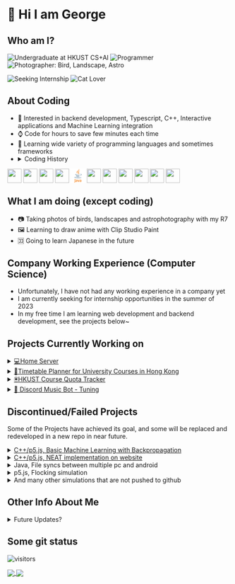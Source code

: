 # 👋 Hi I am George

## Who am I?

![Undergraduate at HKUST CS+AI](https://img.shields.io/badge/Undergraduate-HKUST%20CS%2BAI%2025'-yellow?style=plastic)
![Programmer](https://img.shields.io/badge/Programmer-C%2B%2B%2C%20TS%2C%20Py-blue?logo=Cplusplus&amp;style=plastic)
![Photographer: Bird, Landscape, Astro](https://img.shields.io/badge/Photographer-Bird%2C%20Landscape%2C%20Astro-brightgreen?style=plastic)

![Seeking Internship](https://img.shields.io/badge/Seeking-Internship-red?style=plastic)
![Cat Lover](https://img.shields.io/badge/Cat-Cat%20Lover-blue?style=plastic)

## About Coding

- 📝 Interested in backend development, Typescript, C++, Interactive applications and Machine Learning integration
- ⌚ Code for hours to save few minutes each time
- 🏫 Learning wide variety of programming languages and sometimes frameworks
- <details>
    <summary>Coding History</summary>
    <ul>
        <li> Started coding in 2016 (Secondary 2, ~grade 8)</li>
        <li> <b>Javascript</b> with p5.js (2016)</li>
        <li> <b>Pascal</b> (2016)</li>
        <li> <b>Processing</b> (2017)</li>
        <li> <b>Node.js</b> (2017)</li>
        <li> <b>Java</b> with <b>Android</b> development (2018) </li>
        <li> <b>C#</b> with <b>Unity</b> (2018) </li>
        <li> <b>Python</b> (2019) </li>
        <li> <b>Tensorflow.js</b> && <b>Pytorch</b> (2020) </li>
        <li> <b>C++</b> (2020)</li>
        <li> <b>Bash</b> && <b>Batch</b> for simple automation (2020)</li>
        <li> <b>React</b> && <b>React Native</b> (2020)</li>
        <li> <b>Typescript</b> (2020)</li>
        <li> <b>Mongodb</b> with node.js (2020)</li>
        <li> <b>Java</b> with <b>Game Mod</b> development (2020) </li>
        <li> <b>MIPS</b>(2022) </li>
    </ul>
  </details>

<img align="center" height="32" width="32" src="https://cdn.simpleicons.org/typescript" />
<img align="center" height="32" width="32" src="https://cdn.simpleicons.org/javascript" />
<img align="center" height="32" width="32" src="https://cdn.simpleicons.org/cplusplus" />
<img align="center" height="32" width="32" src="https://cdn.simpleicons.org/python" />
<img align="center" height="32" width="32" src="https://raw.githubusercontent.com/github/explore/5b3600551e122a3277c2c5368af2ad5725ffa9a1/topics/java/java.png" />
<img align="center" height="32" width="32" src="https://cdn.simpleicons.org/express" />
<img align="center" height="32" width="32" src="https://cdn.simpleicons.org/mongodb" />
<img align="center" height="32" width="32" src="https://cdn.simpleicons.org/android" />
<img align="center" height="32" width="32" src="https://cdn.simpleicons.org/discord" />
<img align="center" height="32" width="32" src="https://cdn.simpleicons.org/nodedotjs" />
<img align="center" height="32" width="32" src="https://cdn.simpleicons.org/docker" />

## What I am doing (except coding)

- 📷 Taking photos of birds, landscapes and astrophotography with my R7
- 🖼️ Learning to draw anime with Clip Studio Paint
- 🈁 Going to learn Japanese in the future

## Company Working Experience (Computer Science)

- Unfortunately, I have not had any working experience in a company yet
- I am currently seeking for internship opportunities in the summer of 2023
- In my free time I am learning web development and backend development, see the projects below~

## Projects Currently Working on

<details>
    <summary><a href="https://github.com/GWMCwing/Home-Server">💻Home Server</a></summary>
    <ul>
        <li><img src="https://img.shields.io/website?up_message=online&url=https%3A%2F%2Fgwmc.duckdns.org"></li>
        <li>A web server that serves as a code to learn platform for me to learn about web development, especially backend development.</li>
        <li> It is based on express, websocket, mongodb, typescript etc.</li>
        <li> A wrapper for websocket to support URI path is implemented</li>
        <li> Future support for react is on the list.</li>
        <li><a href="https://gwmc.duckdns.org">Link To Webpage</a></li>
    </ul>
</details>
<details>
    <summary><a href="https://github.com/GWMCwing/Home-Server">📃Timetable Planner for University Courses in Hong Kong</a></summary>
    <ul>
        <li> A web based planner that helps students to plan their timetable for university courses.</li>
        <li> Fetches data from the respective university's website and stores it in the database, and provide to the user for planning with UI, and auto planner</li>
        <li> It is a part of the Home Server Repository</li>
        <li> It is underdevelopment on the frontend</li>
        <li><a href="https://gwmc.duckdns.org/school/timetable">Link To Planner</a></li>
    </ul>
</details>
<details>
    <summary><a href="https://github.com/GWMCwing/discord-ustquotatracker">🖲️HKUST Course Quota Tracker </a></summary>
    <ul>
        <li> A notifier that notifies user when a course quota is changed or new course is added during enrollment period</li>
        <li> It is based on discord as notifier with nodejs and mongodb as backend</li>
        <li><a href="https://discord.gg/HckMYE3r7f">Link To Tracker</a></li>
    </ul>
</details>
<details>
    <summary><a href="https://github.com/GWMCwing/Tuning">🤖 Discord Music Bot - Tuning</a></summary>
    <ul>
        <li> A little project for playing music via discord.js</li>
        <li> This project is not in active development due to updates on discord api standard</li>
    </ul>
</details>

## Discontinued/Failed Projects

Some of the Projects have achieved its goal, and some will be replaced and redeveloped in a new repo in near future.

<details >
    <summary><a href="https://github.com/GWMCwing/Neural-network">C++/p5.js, Basic Machine Learning with Backpropagation</a></summary>
    <ul>
        <li> This is a self-directed learning project to replicate Backpropagation</li>
        <li> This is the first project that involved multi-threading and IO wrapper, using simple data structures</li>
        <li> This project is discontinued as it is going to be replaced by and developed in a future repo when I have learnt the fundamentals in COMP3211</li>
    </ul>
</details>
<details >
    <summary><a href="https://github.com/GWMCwing/NEAT-CPP">C++/p5.js, NEAT implementation on website</a></summary>
    <ul>
        <li> This is a self-directed learning project to replicate NEAT algorithm. Inspired by <a href="https://thecodingtrain.com">Daniel Shiffman, The Coding Train</a></li>
        <li> This project fails as the lack of knowledge in topology when handling offspring and mutation</li>
        <li> This project is expected to be replaced by and developed in another repo in the near future, when I have learnt the fundamentals in COMP3711</li>
    </ul>
</details>
<details>
    <summary>Java, File syncs between multiple pc and android</summary>
    <ul>
        <li> A code to learn project, for help syncing multiple directory between multiple device</li>
        <li> This project is discontinued as the I currently don't own a domain name for secure protocols</li>
        <li> This is project will be redeveloped in near future</li>
    </ul>
</details>
<details>
    <summary>p5.js, Flocking simulation</summary>
    <ul>
        <li> A code to learn project. Inspired by <a href="https://thecodingtrain.com">Daniel Shiffman, The Coding Train</a></li>
        <li> This project is discontinued as it has successfully achieved the goal of learning</li>
        <li> This is project will be included in Home-Server repo in the near future, with optimization on neighbor checking and more</li>
    </ul>
</details>
<details>
    <summary>And many other simulations that are not pushed to github</summary>
</details>

## Other Info About Me

<details>
    <summary>Future Updates?</summary>
    <ul>
        <li> [ ] Banner Gif</li>
        <li> [ ] Replace this static Readme with GitAction</li>
        <li> [ ] Images of programming languages icon in Coding History and Top page</li>
        <li> [ ] Contact list</li>
    </ul>
</details>

## Some git status

 ![visitors](https://visitor-badge.glitch.me/badge?page_id=GWMCwing.GWMCwing&left_color=green&right_color=brown)

<a href="https://github.com/anuraghazra/github-readme-stats">
  <img align="center" src="https://github-readme-stats.vercel.app/api?username=GWMCwing&show_icons=true&count_private=true&hide_title=true&theme=transparent" />
</a>
<a href="https://github.com/anuraghazra/convoychat">
  <img align="center" src="https://github-readme-stats.vercel.app/api/top-langs/?username=GWMCwing&layout=compact&theme=transparent&hide=html&langs_count=10" />
</a>

<!-- [![Home Server](https://github-readme-stats.vercel.app/api/pin/?&username=GWMCwing&repo=Home-Server)](https://github.com/GWMCwing/Home-Server)
[![HKUST Quota Tracker](https://github-readme-stats.vercel.app/api/pin/?username=GWMCwing&repo=discord-ustquotatracker)](https://github.com/GWMCwing/discord-ustquotatracker) -->